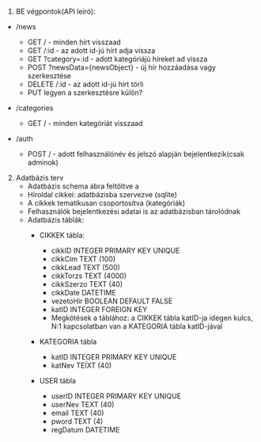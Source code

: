 1. BE végpontok(API leíró):

- /news
	- GET / - minden hírt visszaad
	- GET /:id - az adott id-jú hírt adja vissza
	- GET ?category=:id - adott kategóriájú híreket ad vissza
	- POST ?newsData={newsObject} - új hír hozzáadása vagy szerkesztése
	- DELETE /:id - az adott id-jú hírt törli
	- PUT legyen a szerkesztésre külön?
	
- /categories
	- GET / - minden kategóriát visszaad
	
- /auth
	- POST / - adott felhasználónév és jelszó alapján bejelentkezik(csak adminok)


2. Adatbázis terv
   - Adatbázis schema ábra feltöltve a 
   - Híroldal cikkei: adatbázisba szervezve (sqlite)
   - A cikkek tematikusan csoportosítva (kategóriák)
   - Felhasználók bejelentkezési adatai is az adatbázisban tárolódnak
   - Adatbázis táblák:
      - CIKKEK tábla:
         - cikkID INTEGER PRIMARY KEY UNIQUE
         - cikkCim TEXT (100)
         - cikkLead TEXT (500)
         - cikkTorzs TEXT (4000)
         - cikkSzerzo TEXT (40)
         - cikkDate DATETIME
         - vezetoHir BOOLEAN DEFAULT FALSE
         - katID INTEGER FOREIGN KEY
         - Megkötések a táblához: a CIKKEK tábla katID-ja idegen kulcs, N:1 kapcsolatban van a KATEGORIA tábla katID-jával 

      - KATEGORIA tábla
         - katID INTEGER PRIMARY KEY UNIQUE
         - katNev TEÍXT (40)

      - USER tábla
         - userID INTEGER PRIMARY KEY UNIQUE
         - userNev TEXT (40)
         - email TEXT (40)
         - pword TEXT (4)
         - regDatum DATETIME